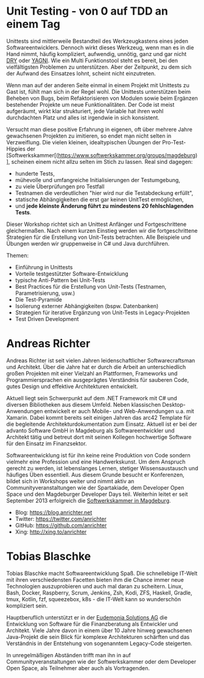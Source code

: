 # Unit Testing - von 0 auf TDD an einem Tag

Unittests sind mittlerweile Bestandteil des Werkzeugkastens eines jeden Softwareentwicklers. Dennoch wirkt dieses Werkzeug, wenn man es in die Hand nimmt, häufig kompliziert, aufwendig, unnötig, ganz und gar nicht [DRY](https://de.wikipedia.org/wiki/Don%E2%80%99t_repeat_yourself) oder [YAGNI](https://de.wikipedia.org/wiki/YAGNI). Wie ein Multi Funktionstool steht es bereit, bei den vielfältigsten Problemen zu unterstützen. Aber der Zeitpunkt, zu dem sich der Aufwand des Einsatzes lohnt, scheint nicht einzutreten.

Wenn man auf der anderen Seite einmal in einem Projekt mit Unittests zu Gast ist, fühlt man sich in der Regel wohl. Die Unittests unterstützen beim Beheben von Bugs, beim Refaktorisieren von Modulen sowie beim Ergänzen bestehender Projekte um neue Funktionalitäten. Der Code ist meist aufgeräumt, wirkt klar strukturiert, jede Variable hat ihren wohl durchdachten Platz und alles ist irgendwie in sich konsistent.

Versucht man diese positive Erfahrung in eigenen, oft über mehrere Jahre gewachsenen Projekten zu imitieren, so endet man nicht selten in Verzweiflung. Die vielen kleinen, idealtypischen Übungen der Pro-Test-Hippies der [Softwerkskammer[(https://www.softwerkskammer.org/groups/magdeburg)], scheinen einem nicht allzu selten im Stich zu lassen. Real sind dagegen:
* hunderte Tests,
* mühevolle und umfangreiche Initialisierungen der Testumgebung,
* zu viele Überprüfungen pro Testfall
* Testnamen die verdeutlichen "hier wird nur die Testabdeckung erfüllt",
* statische Abhängigkeiten die erst gar keinen UnitTest ermöglichen,
* und **jede kleinste Änderung führt zu mindestens 20 fehlschlagenden Tests**.

Dieser Workshop richtet sich an Unittest Anfänger und Fortgeschrittene gleichermaßen. Nach einem kurzen Einstieg werden wir die fortgeschrittene Strategien für die Erstellung von Unit-Tests betrachten. Alle Beispiele und Übungen werden wir gruppenweise in C# und Java durchführen.

Themen:
 * Einführung in Unittests
 * Vorteile testgestützter Software-Entwicklung
 * typische Anti-Pattern bei Unit-Tests
 * Best Practices für die Erstellung von Unit-Tests (Testnamen, Parametrisierung, usw.)
 * Die Test-Pyramide
 * Isolierung externer Abhängigkeiten (bspw. Datenbanken)
 * Strategien für iterative Ergänzung von Unit-Tests in Legacy-Projekten
 * Test Driven Development

# Andreas Richter

Andreas Richter ist seit vielen Jahren leidenschaftlicher Softwarecraftsman und Architekt. Über die Jahre hat er durch die Arbeit an unterschiedlich großen Projekten mit einer Vielzahl an Plattformen, Frameworks und Programmiersprachen ein ausgeprägtes Verständnis für sauberen Code, gutes Design und effektive Architekturen entwickelt.

Aktuell liegt sein Schwerpunkt auf dem .NET Framework mit C# und diversen Bibliotheken aus diesem Umfeld. Neben klassischen Desktop-Anwendungen entwickelt er auch Mobile- und Web-Anwendungen u.a. mit Xamarin. Dabei kommt bereits seit einigen Jahren das arc42 Template für die begleitende Architekturdokumentation zum Einsatz. Aktuell ist er bei der advanto Software GmbH in Magdeburg als Softwareentwickler und Architekt tätig und betreut dort mit seinen Kollegen hochwertige Software für den Einsatz im Finanzsektor.

Softwareentwicklung ist für ihn keine reine Produktion von Code sondern vielmehr eine Profession und eine Handwerkskunst. Um dem Anspruch gerecht zu werden, ist lebenslanges Lernen, stetiger Wissensaustausch und häufiges Üben essentiell. Aus diesem Grunde besucht er Konferenzen, bildet sich  in Workshops weiter und nimmt aktiv an Communityveranstaltungen wie der Spartakiade, dem Developer Open Space und den Magdeburger Developer Days teil. Weiterhin leitet er seit September 2013 erfolgreich die [Softwerkskammer in Magdeburg](https://www.softwerkskammer.org/groups/magdeburg).

* Blog: https://blog.anrichter.net  
* Twitter: https://twitter.com/anrichter  
* GitHub: https://github.com/anrichter  
* Xing: http://xing.to/anrichter  

# Tobias Blaschke

Tobias Blaschke macht Softwareentwicklung Spaß. Die schnellebige IT-Welt mit ihren verschiedensten Facetten bieten ihm die Chance immer neue Technologien auszuprobieren und auch mal daran zu scheitern. Linux, Bash, Docker, Raspberry, Scrum, Jenkins, Zsh, Kodi, ZFS, Haskell, Gradle, tmux, Kotlin, fzf, squeezebox, k8s - die IT-Welt kann so wunderschön kompliziert sein.

Hauptberuflich unterstützt er in der [Eudemonia Solutions AG](https://www.eudemonia-solutions.de/) die Entwicklung von Software für die Finanzberatung als Entwickler und Architekt. Viele Jahre davon in einem über 10 Jahre hinweg gewachsenen Java-Projekt die sein Blick für komplexe Architekturen schärften und das Verständnis in der Entstehung von sogenanntem Legacy-Code steigerten.

In unregelmäßigen Abständen trifft man ihn in auf Communityveranstaltungen wie der Softwerkskammer oder dem Developer Open Space, als Teilnehmer aber auch als Vortragenden.
